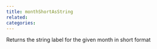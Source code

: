 ```yaml
---
title: monthShortAsString
related:
categories:
---
```


Returns the string label for the given month in short format
